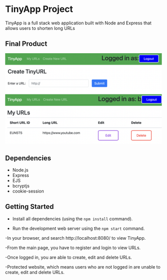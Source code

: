 # TinyApp Project

TinyApp is a full stack web application built with Node and Express that allows users to shorten long URLs 

## Final Product

!["Create TinyURL Page"](https://github.com/brandiecroberts/tinyapp/blob/main/docs/create-tiny-url.png?raw=true)
![Main URLs Page](https://github.com/brandiecroberts/tinyapp/blob/main/docs/urls-page.png?raw=true)

## Dependencies

- Node.js
- Express
- EJS
- bcryptjs
- cookie-session

## Getting Started

- Install all dependencies (using the `npm install` command).

- Run the development web server using the `npm start` command.

-In your browser, and search http://localhost:8080/ to view TinyApp.

-From the main page, you have to register and login to view URLs.

-Once logged in, you are able to create, edit and delete URLs.

-Protected website, which means users who are not logged in are unable to create, edit and delete URLs.